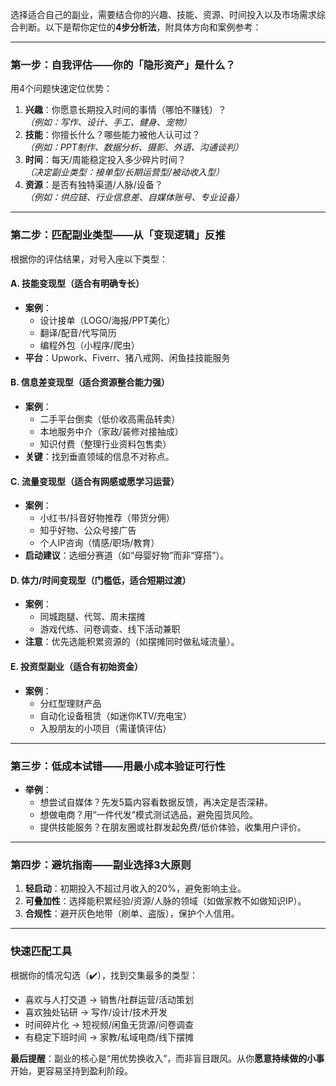 选择适合自己的副业，需要结合你的兴趣、技能、资源、时间投入以及市场需求综合判断。以下是帮你定位的**4步分析法**，附具体方向和案例参考：

---

### **第一步：自我评估——你的「隐形资产」是什么？**
用4个问题快速定位优势：
1. **兴趣**：你愿意长期投入时间的事情（哪怕不赚钱）？  
   *（例如：写作、设计、手工、健身、宠物）*  
2. **技能**：你擅长什么？哪些能力被他人认可过？  
   *（例如：PPT制作、数据分析、摄影、外语、沟通谈判）*  
3. **时间**：每天/周能稳定投入多少碎片时间？  
   *（决定副业类型：接单型/长期运营型/被动收入型）*  
4. **资源**：是否有独特渠道/人脉/设备？  
   *（例如：供应链、行业信息差、自媒体账号、专业设备）*

---

### **第二步：匹配副业类型——从「变现逻辑」反推**
根据你的评估结果，对号入座以下类型：

#### **A. 技能变现型（适合有明确专长）**  
- **案例**：  
  - 设计接单（LOGO/海报/PPT美化）  
  - 翻译/配音/代写简历  
  - 编程外包（小程序/爬虫）  
- **平台**：Upwork、Fiverr、猪八戒网、闲鱼挂技能服务  

#### **B. 信息差变现型（适合资源整合能力强）**  
- **案例**：  
  - 二手平台倒卖（低价收高需品转卖）  
  - 本地服务中介（家政/装修对接抽成）  
  - 知识付费（整理行业资料包售卖）  
- **关键**：找到垂直领域的信息不对称点。

#### **C. 流量变现型（适合有网感或愿学习运营）**  
- **案例**：  
  - 小红书/抖音好物推荐（带货分佣）  
  - 知乎好物、公众号接广告  
  - 个人IP咨询（情感/职场/教育）  
- **启动建议**：选细分赛道（如“母婴好物”而非“穿搭”）。

#### **D. 体力/时间变现型（门槛低，适合短期过渡）**  
- **案例**：  
  - 同城跑腿、代驾、周末摆摊  
  - 游戏代练、问卷调查、线下活动兼职  
- **注意**：优先选能积累资源的（如摆摊同时做私域流量）。

#### **E. 投资型副业（适合有初始资金）**  
- **案例**：  
  - 分红型理财产品  
  - 自动化设备租赁（如迷你KTV/充电宝）  
  - 入股朋友的小项目（需谨慎评估）  

---

### **第三步：低成本试错——用最小成本验证可行性**
- **举例**：  
  - 想尝试自媒体？先发5篇内容看数据反馈，再决定是否深耕。  
  - 想做电商？用“一件代发”模式测试选品，避免囤货风险。  
  - 提供技能服务？在朋友圈或社群发起免费/低价体验，收集用户评价。

---

### **第四步：避坑指南——副业选择3大原则**
1. **轻启动**：初期投入不超过月收入的20%，避免影响主业。  
2. **可叠加性**：选择能积累经验/资源/人脉的领域（如做家教不如做知识IP）。  
3. **合规性**：避开灰色地带（刷单、盗版），保护个人信用。

---

### **快速匹配工具**
根据你的情况勾选（✔️），找到交集最多的类型：  
- 喜欢与人打交道 → 销售/社群运营/活动策划  
- 喜欢独处钻研 → 写作/设计/技术开发  
- 时间碎片化 → 短视频/闲鱼无货源/问卷调查  
- 有稳定下班时间 → 家教/私域电商/线下摆摊  

**最后提醒**：副业的核心是“用优势换收入”，而非盲目跟风。从你**愿意持续做的小事**开始，更容易坚持到盈利阶段。

